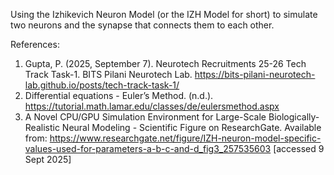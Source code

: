 Using the Izhikevich Neuron Model (or the IZH Model for short) to simulate two neurons and the synapse that connects them to each other.

References:

1. Gupta, P. (2025, September 7). Neurotech Recruitments 25-26 Tech Track Task-1. BITS Pilani Neurotech Lab. https://bits-pilani-neurotech-lab.github.io/posts/tech-track-task-1/
2. Differential equations - Euler’s Method. (n.d.). https://tutorial.math.lamar.edu/classes/de/eulersmethod.aspx
3. A Novel CPU/GPU Simulation Environment for Large-Scale Biologically-Realistic Neural Modeling - Scientific Figure on ResearchGate. Available from: https://www.researchgate.net/figure/IZH-neuron-model-specific-values-used-for-parameters-a-b-c-and-d_fig3_257535603 [accessed 9 Sept 2025]
